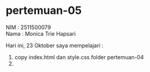 # pertemuan-05

NIM : 2511500079<br>
Nama : Monica Trie Hapsari<br>

Hari ini, 23 Oktober saya mempelajari :
  <ol>
<li>copy index.html dan style.css folder pertemuan-04<li>
